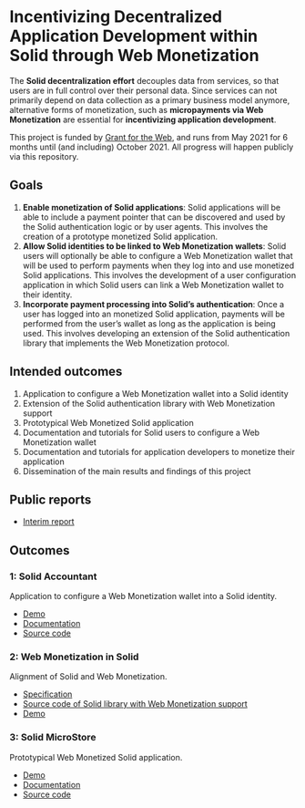 # Incentivizing Decentralized Application Development within Solid through Web Monetization

The **Solid decentralization effort** decouples data from services, so that users are in full control over their personal data.
Since services can not primarily depend on data collection as a primary business model anymore, alternative forms of monetization,
such as **micropayments via Web Monetization** are essential for **incentivizing application development**.

This project is funded by [Grant for the Web](https://www.grantfortheweb.org/),
and runs from May 2021 for 6 months until (and including) October 2021.
All progress will happen publicly via this repository.

## Goals

1. **Enable monetization of Solid applications**: Solid applications will be able to include a payment pointer that can be discovered and used by the Solid authentication logic or by user agents. This involves the creation of a prototype monetized Solid application.
2. **Allow Solid identities to be linked to Web Monetization wallets**: Solid users will optionally be able to configure a Web Monetization wallet that will be used to perform payments when they log into and use monetized Solid applications. This involves the development of a user configuration application in which Solid users can link a Web Monetization wallet to their identity.
3. **Incorporate payment processing into Solid’s authentication**: Once a user has logged into an monetized Solid application, payments will be performed from the user’s wallet as long as the application is being used. This involves developing an extension of the Solid authentication library that implements the Web Monetization protocol.

## Intended outcomes

1. Application to configure a Web Monetization wallet into a Solid identity
2. Extension of the Solid authentication library with Web Monetization support
3. Prototypical Web Monetized Solid application
4. Documentation and tutorials for Solid users to configure a Web Monetization wallet
5. Documentation and tutorials for application developers to monetize their application
6. Dissemination of the main results and findings of this project

## Public reports

* [Interim report](https://community.webmonetization.org/rubensworks/incentivizing-decentralized-application-development-within-solid-through-web-monetization-grant-report-1-4i35)

## Outcomes

### 1: Solid Accountant

Application to configure a Web Monetization wallet into a Solid identity.

* [Demo](https://wallet.solid-wm.discover.ilabt.imec.be/)
* [Documentation](https://knowledgeonwebscale.github.io/solid-web-monetization/accountant/)
* [Source code](https://github.com/KNowledgeOnWebScale/solid-web-monetization/tree/master/solid-accountant)

### 2: Web Monetization in Solid

Alignment of Solid and Web Monetization.

* [Specification](https://knowledgeonwebscale.github.io/solid-web-monetization/spec.html)
* [Source code of Solid library with Web Monetization support](https://github.com/KNowledgeOnWebScale/solid-wmp-client)
* [Demo](https://wmp.solid-wm.discover.ilabt.imec.be/about)

### 3: Solid MicroStore

Prototypical Web Monetized Solid application.

* [Demo](https://store.solid-wm.discover.ilabt.imec.be/)
* [Documentation](https://knowledgeonwebscale.github.io/solid-web-monetization/microstore/)
* [Source code](https://github.com/KNowledgeOnWebScale/solid-web-monetization/tree/master/solid-microstore)
